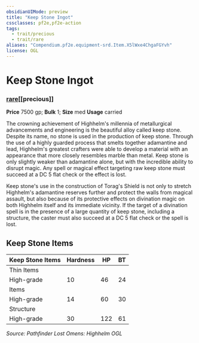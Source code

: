 ```yaml
---
obsidianUIMode: preview
title: "Keep Stone Ingot"
cssclasses: pf2e,pf2e-action
tags:
  - trait/precious
  - trait/rare
aliases: "Compendium.pf2e.equipment-srd.Item.X5lWxe4ChgaFGYvh"
license: OGL
---
```

# Keep Stone Ingot

### [rare](rare.md "Rare Rarity Trait")[[precious]]


**Price** 7500 gp; 
**Bulk** 1; **Size** med
**Usage** carried

The crowning achievement of Highhelm's millennia of metallurgical advancements and engineering is the beautiful alloy called keep stone. Despite its name, no stone is used in the production of keep stone. Through the use of a highly guarded process that smelts together adamantine and lead, Highhelm's greatest crafters were able to develop a material with an appearance that more closely resembles marble than metal. Keep stone is only slightly weaker than adamantine alone, but with the incredible ability to disrupt magic. Any spell or magical effect targeting raw keep stone must succeed at a DC 5 flat check or the effect is lost.

Keep stone's use in the construction of Torag's Shield is not only to stretch Highhelm's adamantine reserves further and protect the walls from magical assault, but also because of its protective effects on divination magic on both Highhelm itself and its immediate vicinity. If the target of a divination spell is in the presence of a large quantity of keep stone, including a structure, the caster must also succeed at a DC 5 flat check or the spell is lost.

## Keep Stone Items

  

| Keep Stone Items | Hardness | HP | BT |
| --- | --- | --- | --- |
| Thin Items |  |  |  |
| High-grade | 10 | 46 | 24 |
| Items |  |  |  |
| High-grade | 14 | 60 | 30 |
| Structure |  |  |  |
| High-grade | 30 | 122 | 61 |

*Source: Pathfinder Lost Omens: Highhelm*
*OGL*